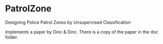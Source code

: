 # PatrolZone
Designing Police Patrol Zones by Unsupervised Classification 

Implements a paper by Dinc & Dinc.  There is a copy of the paper in the doc folder.
